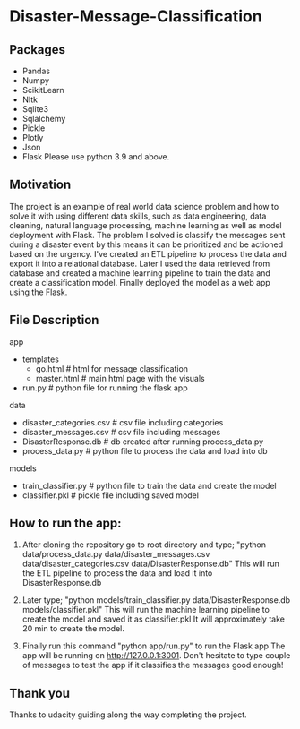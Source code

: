 # Disaster-Message-Classification

## Packages
  - Pandas
  - Numpy
  - ScikitLearn
  - Nltk
  - Sqlite3
  - Sqlalchemy
  - Pickle
  - Plotly
  - Json
  - Flask
  Please use python 3.9 and above.
  
## Motivation

The project is an example of real world data science problem and how to solve it with using different data skills, such as data engineering,
data cleaning, natural language processing, machine learning as well as model deployment with Flask.
The problem I solved is classify the messages sent during a disaster event by this means it can be prioritized and be actioned based on the urgency.
I've created an ETL pipeline to process the data and export it into a relational database. Later I used the data retrieved from database and created
a machine learning pipeline to train the data and create a classification model. Finally deployed the model as a web app using the Flask.

## File Description

app
  - templates
    - go.html       # html for message classification
    - master.html   # main html page with the visuals
  - run.py          # python file for running the flask app

data
  - disaster_categories.csv     # csv file including categories
  - disaster_messages.csv       # csv file including messages
  - DisasterResponse.db         # db created after running process_data.py
  - process_data.py             # python file to process the data and load into db
  
models
  - train_classifier.py     # python file to train the data and create the model
  - classifier.pkl          # pickle file including saved model
  
  
  
  
  
  
## How to run the app:


1. After cloning the repository go to root directory and type;
"python data/process_data.py data/disaster_messages.csv data/disaster_categories.csv data/DisasterResponse.db"
This will run the ETL pipeline to process the data and load it into DisasterResponse.db

2. Later type; "python models/train_classifier.py data/DisasterResponse.db models/classifier.pkl"
This will run the machine learning pipeline to create the model and saved it as classifier.pkl
It will approximately take 20 min to create the model.

3. Finally run this command "python app/run.py" to run the Flask app
The app will be running on http://127.0.0.1:3001.
Don't hesitate to type couple of messages to test the app if it classifies the messages good enough!


## Thank you

Thanks to udacity guiding along the way completing the project.
